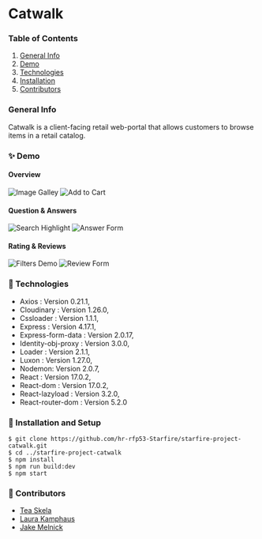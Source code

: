 # Catwalk
### Table of Contents
1. [General Info](#🌴-General-Info)
2. [Demo](#✨-Demo)
3. [Technologies](#🧪-Technologies)
4. [Installation](#🚀-Installation)
5. [Contributors](#🤝-Contributors)


### General Info
Catwalk is a client-facing retail web-portal that allows customers to browse items in a retail catalog.

### ✨ Demo
#### Overview
![Image Galley](image-gallery.gif)
![Add to Cart](add-to-cart.gif)

#### Question & Answers
![Search Highlight](search-highlight.gif)
![Answer Form](answer-form.gif)

#### Rating & Reviews
![Filters Demo](filters-demo.gif)
![Review Form](review-form.gif)

### 🧪 Technologies
* Axios : Version 0.21.1,
* Cloudinary : Version 1.26.0,
* Cssloader : Version 1.1.1,
* Express : Version 4.17.1,
* Express-form-data : Version 2.0.17,
* Identity-obj-proxy : Version 3.0.0,
* Loader : Version 2.1.1,
* Luxon : Version 1.27.0,
* Nodemon: Version 2.0.7,
* React : Version 17.0.2,
* React-dom : Version 17.0.2,
* React-lazyload : Version 3.2.0,
* React-router-dom : Version 5.2.0

### 🚀 Installation and Setup
```
$ git clone https://github.com/hr-rfp53-Starfire/starfire-project-catwalk.git
$ cd ../starfire-project-catwalk
$ npm install
$ npm run build:dev
$ npm start
```


### 🤝 Contributors
- [Tea Skela](https://github.com/tskela)
- [Laura Kamphaus](https://github.com/lkamphaus)
- [Jake Melnick](https://github.com/JacobMelnick)

